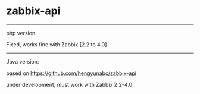 # zabbix-api

----

php version

   Fixed, works fine with Zabbix [2.2 to 4.0]

----

Java version:

   based on https://github.com/hengyunabc/zabbix-api

   under development, must work with Zabbix 2.2-4.0
   
   

